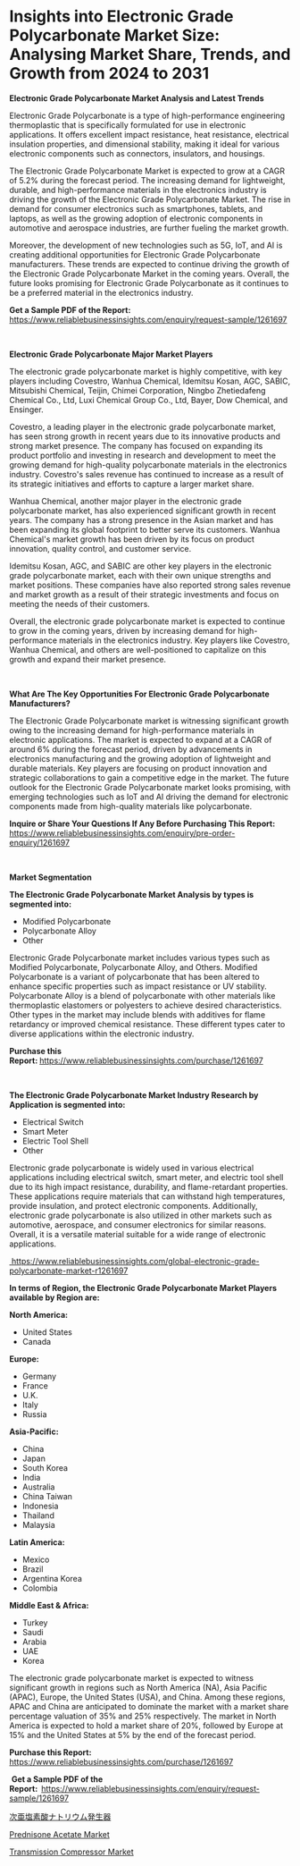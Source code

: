 <p><h1>Insights into Electronic Grade Polycarbonate Market Size: Analysing Market Share, Trends, and Growth from 2024 to 2031</h1></p><p><strong>Electronic Grade Polycarbonate Market Analysis and Latest Trends</strong></p>
<p><p>Electronic Grade Polycarbonate is a type of high-performance engineering thermoplastic that is specifically formulated for use in electronic applications. It offers excellent impact resistance, heat resistance, electrical insulation properties, and dimensional stability, making it ideal for various electronic components such as connectors, insulators, and housings.</p><p>The Electronic Grade Polycarbonate Market is expected to grow at a CAGR of 5.2% during the forecast period. The increasing demand for lightweight, durable, and high-performance materials in the electronics industry is driving the growth of the Electronic Grade Polycarbonate Market. The rise in demand for consumer electronics such as smartphones, tablets, and laptops, as well as the growing adoption of electronic components in automotive and aerospace industries, are further fueling the market growth.</p><p>Moreover, the development of new technologies such as 5G, IoT, and AI is creating additional opportunities for Electronic Grade Polycarbonate manufacturers. These trends are expected to continue driving the growth of the Electronic Grade Polycarbonate Market in the coming years. Overall, the future looks promising for Electronic Grade Polycarbonate as it continues to be a preferred material in the electronics industry.</p></p>
<p><strong>Get a Sample PDF of the Report:&nbsp;</strong> <a href="https://www.reliablebusinessinsights.com/enquiry/request-sample/1261697">https://www.reliablebusinessinsights.com/enquiry/request-sample/1261697</a></p>
<p>&nbsp;</p>
<p><strong>Electronic Grade Polycarbonate Major Market Players</strong></p>
<p><p>The electronic grade polycarbonate market is highly competitive, with key players including Covestro, Wanhua Chemical, Idemitsu Kosan, AGC, SABIC, Mitsubishi Chemical, Teijin, Chimei Corporation, Ningbo Zhetiedafeng Chemical Co., Ltd, Luxi Chemical Group Co., Ltd, Bayer, Dow Chemical, and Ensinger.</p><p>Covestro, a leading player in the electronic grade polycarbonate market, has seen strong growth in recent years due to its innovative products and strong market presence. The company has focused on expanding its product portfolio and investing in research and development to meet the growing demand for high-quality polycarbonate materials in the electronics industry. Covestro's sales revenue has continued to increase as a result of its strategic initiatives and efforts to capture a larger market share.</p><p>Wanhua Chemical, another major player in the electronic grade polycarbonate market, has also experienced significant growth in recent years. The company has a strong presence in the Asian market and has been expanding its global footprint to better serve its customers. Wanhua Chemical's market growth has been driven by its focus on product innovation, quality control, and customer service.</p><p>Idemitsu Kosan, AGC, and SABIC are other key players in the electronic grade polycarbonate market, each with their own unique strengths and market positions. These companies have also reported strong sales revenue and market growth as a result of their strategic investments and focus on meeting the needs of their customers.</p><p>Overall, the electronic grade polycarbonate market is expected to continue to grow in the coming years, driven by increasing demand for high-performance materials in the electronics industry. Key players like Covestro, Wanhua Chemical, and others are well-positioned to capitalize on this growth and expand their market presence.</p></p>
<p>&nbsp;</p>
<p><strong>What Are The Key Opportunities For Electronic Grade Polycarbonate Manufacturers?</strong></p>
<p><p>The Electronic Grade Polycarbonate market is witnessing significant growth owing to the increasing demand for high-performance materials in electronic applications. The market is expected to expand at a CAGR of around 6% during the forecast period, driven by advancements in electronics manufacturing and the growing adoption of lightweight and durable materials. Key players are focusing on product innovation and strategic collaborations to gain a competitive edge in the market. The future outlook for the Electronic Grade Polycarbonate market looks promising, with emerging technologies such as IoT and AI driving the demand for electronic components made from high-quality materials like polycarbonate.</p></p>
<p><strong>Inquire or Share Your Questions If Any Before Purchasing This Report:</strong> <a href="https://www.reliablebusinessinsights.com/enquiry/pre-order-enquiry/1261697">https://www.reliablebusinessinsights.com/enquiry/pre-order-enquiry/1261697</a></p>
<p>&nbsp;</p>
<p><strong>Market Segmentation</strong></p>
<p><strong>The Electronic Grade Polycarbonate Market Analysis by types is segmented into:</strong></p>
<p><ul><li>Modified Polycarbonate</li><li>Polycarbonate Alloy</li><li>Other</li></ul></p>
<p><p>Electronic Grade Polycarbonate market includes various types such as Modified Polycarbonate, Polycarbonate Alloy, and Others. Modified Polycarbonate is a variant of polycarbonate that has been altered to enhance specific properties such as impact resistance or UV stability. Polycarbonate Alloy is a blend of polycarbonate with other materials like thermoplastic elastomers or polyesters to achieve desired characteristics. Other types in the market may include blends with additives for flame retardancy or improved chemical resistance. These different types cater to diverse applications within the electronic industry.</p></p>
<p><strong>Purchase this Report:&nbsp;</strong><a href="https://www.reliablebusinessinsights.com/purchase/1261697">https://www.reliablebusinessinsights.com/purchase/1261697</a></p>
<p>&nbsp;</p>
<p><strong>The Electronic Grade Polycarbonate Market Industry Research by Application is segmented into:</strong></p>
<p><ul><li>Electrical Switch</li><li>Smart Meter</li><li>Electric Tool Shell</li><li>Other</li></ul></p>
<p><p>Electronic grade polycarbonate is widely used in various electrical applications including electrical switch, smart meter, and electric tool shell due to its high impact resistance, durability, and flame-retardant properties. These applications require materials that can withstand high temperatures, provide insulation, and protect electronic components. Additionally, electronic grade polycarbonate is also utilized in other markets such as automotive, aerospace, and consumer electronics for similar reasons. Overall, it is a versatile material suitable for a wide range of electronic applications.</p></p>
<p><a href="https://www.reliablebusinessinsights.com/global-electronic-grade-polycarbonate-market-r1261697">&nbsp;https://www.reliablebusinessinsights.com/global-electronic-grade-polycarbonate-market-r1261697</a></p>
<p><strong>In terms of Region, the Electronic Grade Polycarbonate Market Players available by Region are:</strong></p>
<p>
    <p> <strong> North America: </strong>
        <ul>
            <li>United States</li>
            <li>Canada</li>
        </ul>
        </p> 
    <p> <strong> Europe: </strong>
        <ul>
            <li>Germany</li>
            <li>France</li>
            <li>U.K.</li>
            <li>Italy</li>
            <li>Russia</li>
        </ul>
        </p> 
    <p> <strong> Asia-Pacific: </strong>
        <ul>
            <li>China</li>
            <li>Japan</li>
            <li>South Korea</li>
            <li>India</li>
            <li>Australia</li>
            <li>China Taiwan</li>
            <li>Indonesia</li>
            <li>Thailand</li>
            <li>Malaysia</li>
        </ul>
        </p> 
    <p> <strong> Latin America: </strong>
        <ul>
            <li>Mexico</li>
            <li>Brazil</li>
            <li>Argentina Korea</li>
            <li>Colombia</li>
        </ul>
        </p> 
    <p> <strong> Middle East & Africa: </strong>
        <ul>
            <li>Turkey</li>
            <li>Saudi</li>
            <li>Arabia</li>
            <li>UAE</li>
            <li>Korea</li>
        </ul>
    </p>
    </p>
<p><p>The electronic grade polycarbonate market is expected to witness significant growth in regions such as North America (NA), Asia Pacific (APAC), Europe, the United States (USA), and China. Among these regions, APAC and China are anticipated to dominate the market with a market share percentage valuation of 35% and 25% respectively. The market in North America is expected to hold a market share of 20%, followed by Europe at 15% and the United States at 5% by the end of the forecast period.</p></p>
<p><strong>Purchase this Report: </strong><a href="https://www.reliablebusinessinsights.com/purchase/1261697">https://www.reliablebusinessinsights.com/purchase/1261697</a></p>
<p>&nbsp;<strong>Get a Sample PDF of the Report:&nbsp;&nbsp;</strong><a href="https://www.reliablebusinessinsights.com/enquiry/request-sample/1261697">https://www.reliablebusinessinsights.com/enquiry/request-sample/1261697</a></p>
<p><strong></strong></p>
<p><p><a href="https://github.com/ksxzwxabcuynh011/Market-Research-Report-List-3/blob/main/43392063947.md">次亜塩素酸ナトリウム発生器</a></p><p><a href="https://issuu.com/reportprime-2/docs/prednisone-acetate-market-size-2030.pptx">Prednisone Acetate Market</a></p><p><a href="https://github.com/kaiserrayhan25/Market-Research-Report-List-1/blob/main/transmission-compressor-market.md">Transmission Compressor Market</a></p></p>